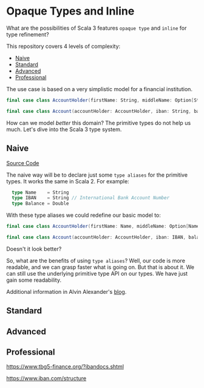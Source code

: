# Opaque Types and Inline

What are the possibilities of Scala 3 features `opaque type` and `inline` for type refinement?

This repository covers 4 levels of complexity:
- [Naive](#naive)
- [Standard](#standard)
- [Advanced](#advanced)
- [Professional](#professional)

The use case is based on a very simplistic model for a financial institution.

```scala 3
final case class AccountHolder(firstName: String, middleName: Option[String], lastName: String, secondLastName: Option[String])

final case class Account(accountHolder: AccountHolder, iban: String, balance: Double)
```

How can we model _better_ this domain? The primitive types do not help us much. Let's dive into the Scala 3 type system.

## Naive

[Source Code](./01-naive/src/main/scala/dagmendez/naive)

The naive way will be to declare just some `type aliases` for the primitive types. It works the same in Scala 2. For example:
```scala 3
  type Name    = String
  type IBAN    = String // International Bank Account Number
  type Balance = Double
```

With these type aliases we could redefine our basic model to:

```scala 3
final case class AccountHolder(firstName: Name, middleName: Option[Name], lastName: Name, secondLastName: Option[Name])

final case class Account(accountHolder: AccountHolder, iban: IBAN, balance: Balance)
```

Doesn't it look better?

So, what are the benefits of using `type aliases`? Well, our code is more readable, and we can grasp faster what is going on.
But that is about it. We can still use the underlying primitive type API on our types. We have just gain some readability.

Additional information in Alvin Alexander's [blog](https://alvinalexander.com/scala/scala-type-aliases-syntax-examples/).

## Standard



## Advanced

## Professional



https://www.tbg5-finance.org/?ibandocs.shtml

https://www.iban.com/structure